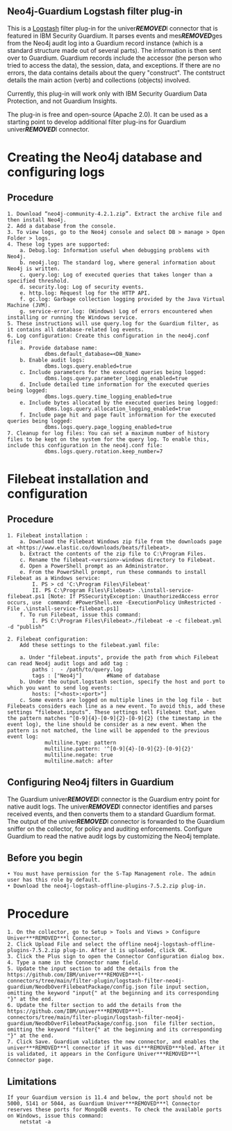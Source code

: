 ## Neo4j-Guardium Logstash filter plug-in

This is a [Logstash](https://github.com/elastic/logstash) filter plug-in for the univer***REMOVED***l connector that is featured in IBM Security Guardium. It parses events and mes***REMOVED***ges from the Neo4j audit log into a Guardium record instance (which is a standard structure made out of several parts). The information is then sent over to Guardium. Guardium records include the accessor (the person who tried to access the data), the session, data, and exceptions. If there are no errors, the data contains details about the query "construct". The contstruct details the main action (verb) and collections (objects) involved.

Currently, this plug-in will work only with IBM Security Guardium Data Protection, and not Guardium Insights.

The plug-in is free and open-source (Apache 2.0). It can be used as a starting point to develop additional filter plug-ins for Guardium univer***REMOVED***l connector.

# Creating the Neo4j database and configuring logs

## Procedure

	1. Download “neo4j-community-4.2.1.zip”. Extract the archive file and then install Neo4j.
	2. Add a database from the console.
	3. To view logs, go to the Neo4j console and select DB > manage > Open Folder > logs.
	4. These log types are supported:
		a. Debug.log: Information useful when debugging problems with Neo4j.
		b. neo4j.log: The standard log, where general information about Neo4j is written.
		c. query.log: Log of executed queries that takes longer than a specified threshold.
		d. security.log: Log of security events.
		e. http.log: Request log for the HTTP API.
		f. gc.log: Garbage collection logging provided by the Java Virtual Machine (JVM).
		g. service-error.log: (Windows) Log of errors encountered when installing or running the Windows service.
	5. These instructions will use query.log for the Guardium filter, as it contains all database-related log events.
	6. Log configuration: Create this configuration in the neo4j.conf file:
		a. Provide database name:
				dbms.default_database=<DB_Name>
		b. Enable audit logs:
				dbms.logs.query.enabled=true
		c. Include parameters for the executed queries being logged:
				dbms.logs.query.parameter_logging_enabled=true
		d. Include detailed time information for the executed queries being logged:
				dbms.logs.query.time_logging_enabled=true
		e. Include bytes allocated by the executed queries being logged:
				dbms.logs.query.allocation_logging_enabled=true
		f. Include page hit and page fault information for the executed queries being logged:
				dbms.logs.query.page_logging_enabled=true
	7. Cleanup for log files: You can set a maximum number of history files to be kept on the system for the query log. To enable this, include this configuration in the neo4j.conf file:
				dbms.logs.query.rotation.keep_number=7

# Filebeat installation and configuration

## Procedure

	1. Filebeat installation :
		a. Download the Filebeat Windows zip file from the downloads page at <https://www.elastic.co/downloads/beats/filebeat>.
		b. Extract the contents of the zip file to C:\Program Files.
		c. Rename the filebeat-<version>-windows directory to Filebeat.
		d. Open a PowerShell prompt as an Administrator.
		e. From the PowerShell prompt, run these commands to install Filebeat as a Windows service:
			I. PS > cd 'C:\Program Files\Filebeat'
			II. PS C:\Program Files\Filebeat> .\install-service-filebeat.ps1 [Note: If PSSecurityException: UnauthorizedAccess error occurs, use  command: #PowerShell.exe -ExecutionPolicy UnRestricted -File .\install-service-filebeat.ps1]
		f. To run Filebeat, issue this command:
			I. PS C:\Program Files\Filebeat>./filebeat -e -c filebeat.yml -d "publish"

	2. Filebeat configuration:
		Add these settings to the filebeat.yaml file:

		a. Under "filebeat.inputs", provide the path from which Filebeat can read Neo4j audit logs and add tag :
			paths :  - /path/to/query.log
			tags : ["Neo4j"]		#Name of database
		b. Under the output.logstash section, specify the host and port to which you want to send log events:
			hosts: ["<host>:<port>"]
		c. Some events are logged on multiple lines in the log file - but Filebeats considers each line as a new event. To avoid this, add these settings “filebeat.inputs”. These settings tell Filebeat that, when the pattern matches ^[0-9]{4}-[0-9]{2}-[0-9]{2} (the timestamp in the event log), the line should be consider as a new event. When the pattern is not matched, the line will be appended to the previous event log:
				multiline.type: pattern
				multiline.pattern: '^[0-9]{4}-[0-9]{2}-[0-9]{2}'
				multiline.negate: true
				multiline.match: after


## Configuring Neo4j filters in Guardium

The Guardium univer***REMOVED***l connector is the Guardium entry point for native audit logs. The univer***REMOVED***l connector identifies and parses received events, and then converts them to a standard Guardium format. The output of the univer***REMOVED***l connector is forwarded to the Guardium sniffer on the collector, for policy and auditing enforcements. Configure Guardium to read the native audit logs by customizing the Neo4j template.

## Before you begin

	• You must have permission for the S-Tap Management role. The admin user has this role by default.
	• Download the neo4j-logstash-offline-plugins-7.5.2.zip plug-in.

# Procedure

	1. On the collector, go to Setup > Tools and Views > Configure Univer***REMOVED***l Connector.
	2. Click Upload File and select the offline neo4j-logstash-offline-plugins-7.5.2.zip plug-in. After it is uploaded, click OK.
	3. Click the Plus sign to open the Connector Configuration dialog box.
	4. Type a name in the Connector name field.
	5. Update the input section to add the details from the https://github.com/IBM/univer***REMOVED***l-connectors/tree/main/filter-plugin/logstash-filter-neo4j-guardium/NeodbOverFilebeatPackage/config.json file input section, omitting the keyword "input{" at the beginning and its corresponding "}" at the end.
	6. Update the filter section to add the details from the https://github.com/IBM/univer***REMOVED***l-connectors/tree/main/filter-plugin/logstash-filter-neo4j-guardium/NeodbOverFilebeatPackage/config.json  file filter section, omitting the keyword "filter{" at the beginning and its corresponding "}" at the end.
	7. Click Save. Guardium validates the new connector, and enables the univer***REMOVED***l connector if it was di***REMOVED***bled. After it is validated, it appears in the Configure Univer***REMOVED***l Connector page.

## Limitations

	If your Guardium version is 11.4 and below, the port should not be 5000, 5141 or 5044, as Guardium Univer***REMOVED***l Connector reserves these ports for MongoDB events. To check the available ports on Windows, issue this command:
		netstat -a
